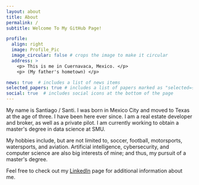 ```yaml
---
layout: about
title: About
permalink: /
subtitle: Welcome To My GitHub Page!

profile:
  align: right
  image: Profile_Pic
  image_circular: false # crops the image to make it circular
  address: >
    <p> This is me in Cuernavaca, Mexico. </p>
    <p> (My father's hometown) </p>

news: true  # includes a list of news items
selected_papers: true # includes a list of papers marked as "selected={true}"
social: true  # includes social icons at the bottom of the page
---
```


My name is Santiago / Santi. I was born in Mexico City and moved to Texas at the age of three. I have been here ever since. I am a real estate developer and broker, as well as a private pilot. I am currently working to obtain a master's degree in data science at SMU.

My hobbies include, but are not limited to, soccer, football, motorsports, watersports, and aviation. Artificial intelligence, cybersecurity, and computer science are also big interests of mine; and thus, my pursuit of a master's degree.

Feel free to check out my [LinkedIn](https://www.linkedin.com/in/santiagogutierrezpumarejo/) page for additional information about me.